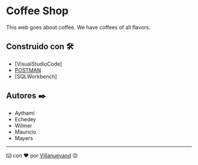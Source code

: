# Coffee Shop

This web goes about coffee. We have coffees of all flavors.

## Construido con 🛠️

* [VisualStudioCode]
* [POSTMAN](https://documenter.getpostman.com/view/38432344/2sAXxMfD5H)
* [SQLWorkbench]

## Autores ✒️

- Aythami
- Echedey
- Wilmer
- Mauricio
- Mayers

---
⌨️ con ❤️ por [Villanuevand](https://github.com/Tami1914/NewShop) 😊
